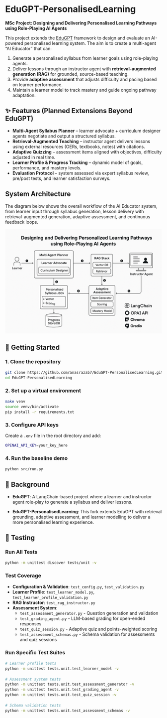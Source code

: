 # EduGPT-PersonalisedLearning  
**MSc Project: Designing and Delivering Personalised Learning Pathways using Role-Playing AI Agents**  

This project extends the [EduGPT](https://github.com/hqanhh/EduGPT) framework to design and evaluate an AI-powered personalised learning system. The aim is to create a multi-agent “AI Educator” that can:  
1. Generate a personalised syllabus from learner goals using role-playing agents.  
2. Deliver lessons through an instructor agent with **retrieval-augmented generation (RAG)** for grounded, source-based teaching.  
3. Provide **adaptive assessment** that adjusts difficulty and pacing based on learner performance.  
4. Maintain a learner model to track mastery and guide ongoing pathway adaptation.  



## ✨ Features (Planned Extensions Beyond EduGPT)  
- **Multi-Agent Syllabus Planner** – learner advocate + curriculum designer agents negotiate and output a structured syllabus.  
- **Retrieval-Augmented Teaching** – instructor agent delivers lessons using external resources (OERs, textbooks, notes) with citations.  
- **Adaptive Quizzing** – assessment items aligned with objectives, difficulty adjusted in real time.  
- **Learner Profile & Progress Tracking** – dynamic model of goals, performance, and mastery levels.  
- **Evaluation Protocol** – system assessed via expert syllabus review, pre/post tests, and learner satisfaction surveys.  

## System Architecture
The diagram below shows the overall workflow of the AI Educator system, from learner input through syllabus generation, lesson delivery with retrieval-augmented generation, adaptive assessment, and continuous feedback loops.  

![System Architecture](./assets/ext_diagram.png)

## 🚀 Getting Started  

### 1. Clone the repository  
```bash
git clone https://github.com/anasraza57/EduGPT-PersonalisedLearning.git
cd EduGPT-PersonalisedLearning
```

### 2. Set up a virtual environment
```bash
make venv
source venv/bin/activate
pip install -r requirements.txt
```

### 3. Configure API keys
Create a `.env` file in the root directory and add:
```bash
OPENAI_API_KEY=your_key_here
```

### 4. Run the baseline demo
```bash
python src/run.py
```


## 📖 Background
- **EduGPT**: A LangChain-based project where a learner and instructor agent role-play to generate a syllabus and deliver lessons.

- **EduGPT-PersonalisedLearning**: This fork extends EduGPT with retrieval grounding, adaptive assessment, and learner modelling to deliver a more personalised learning experience.

## 🧪 Testing

### Run All Tests
```bash
python -m unittest discover tests/unit -v
```

### Test Coverage
- **Configuration & Validation**: `test_config.py`, `test_validation.py`
- **Learner Profile**: `test_learner_model.py`, `test_learner_profile_validation.py`
- **RAG Instructor**: `test_rag_instructor.py`
- **Assessment System**:
  - `test_assessment_generator.py` - Question generation and validation
  - `test_grading_agent.py` - LLM-based grading for open-ended responses
  - `test_quiz_session.py` - Adaptive quiz and points-weighted scoring
  - `test_assessment_schemas.py` - Schema validation for assessments and quiz sessions

### Run Specific Test Suites
```bash
# Learner profile tests
python -m unittest tests.unit.test_learner_model -v

# Assessment system tests
python -m unittest tests.unit.test_assessment_generator -v
python -m unittest tests.unit.test_grading_agent -v
python -m unittest tests.unit.test_quiz_session -v

# Schema validation tests
python -m unittest tests.unit.test_assessment_schemas -v
```

